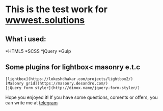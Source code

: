 This is the test work for [wwwest.solutions](http://wwwest.solutions/)
===
What i used:
---
*HTML5
*SCSS
*jQuery
*Gulp

Some plugins for lightbox< masonry e.t.c
---
    [lightbox](https://lokeshdhakar.com/projects/lightbox2/)
    [Masonry grid](https://masonry.desandro.com/)
    [jQuery form styler](http://dimox.name/jquery-form-styler/)

Hope you enjoyed it!
If you have some questions, coments or offers, you can write me at [telegram](@jezitis)
